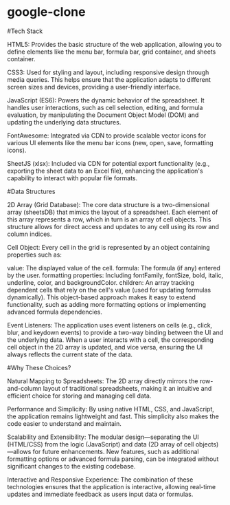 # google-clone

#Tech Stack

HTML5:
Provides the basic structure of the web application, allowing you to define elements like the menu bar, formula bar, grid container, and sheets container.

CSS3:
Used for styling and layout, including responsive design through media queries. This helps ensure that the application adapts to different screen sizes and devices, providing a user-friendly interface.

JavaScript (ES6):
Powers the dynamic behavior of the spreadsheet. It handles user interactions, such as cell selection, editing, and formula evaluation, by manipulating the Document Object Model (DOM) and updating the underlying data structures.

FontAwesome:
Integrated via CDN to provide scalable vector icons for various UI elements like the menu bar icons (new, open, save, formatting icons).

SheetJS (xlsx):
Included via CDN for potential export functionality (e.g., exporting the sheet data to an Excel file), enhancing the application's capability to interact with popular file formats.

#Data Structures

2D Array (Grid Database):
The core data structure is a two-dimensional array (sheetsDB) that mimics the layout of a spreadsheet. Each element of this array represents a row, which in turn is an array of cell objects. This structure allows for direct access and updates to any cell using its row and column indices.

Cell Object:
Every cell in the grid is represented by an object containing properties such as:

value: The displayed value of the cell.
formula: The formula (if any) entered by the user.
formatting properties: Including fontFamily, fontSize, bold, italic, underline, color, and backgroundColor.
children: An array tracking dependent cells that rely on the cell's value (used for updating formulas dynamically).
This object-based approach makes it easy to extend functionality, such as adding more formatting options or implementing advanced formula dependencies.

Event Listeners:
The application uses event listeners on cells (e.g., click, blur, and keydown events) to provide a two-way binding between the UI and the underlying data. When a user interacts with a cell, the corresponding cell object in the 2D array is updated, and vice versa, ensuring the UI always reflects the current state of the data.

#Why These Choices?

Natural Mapping to Spreadsheets:
The 2D array directly mirrors the row-and-column layout of traditional spreadsheets, making it an intuitive and efficient choice for storing and managing cell data.

Performance and Simplicity:
By using native HTML, CSS, and JavaScript, the application remains lightweight and fast. This simplicity also makes the code easier to understand and maintain.

Scalability and Extensibility:
The modular design—separating the UI (HTML/CSS) from the logic (JavaScript) and data (2D array of cell objects)—allows for future enhancements. New features, such as additional formatting options or advanced formula parsing, can be integrated without significant changes to the existing codebase.

Interactive and Responsive Experience:
The combination of these technologies ensures that the application is interactive, allowing real-time updates and immediate feedback as users input data or formulas.
